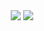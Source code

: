 <div align="center">
  <img src="https://capsule-render.vercel.app/api?type=venom&color=E7BCDE&fontColor=22222&height=200&section=header&text=I%20Am%20Alexandra!%20A%20Frontend%20Developer%20A%20Designer&fontSize=30" />
    <img src="https://capsule-render.vercel.app/api?type=soft&color=F1F6F9&fontColor=22222&height=50&section=header&animation=fadeIn&text=Specializing%20in%20Javascript,%20React,%20Next.js,%20CSS/SCSS,%20Typescript,%20Tailwind.css&fontSize=18" />
</div>
